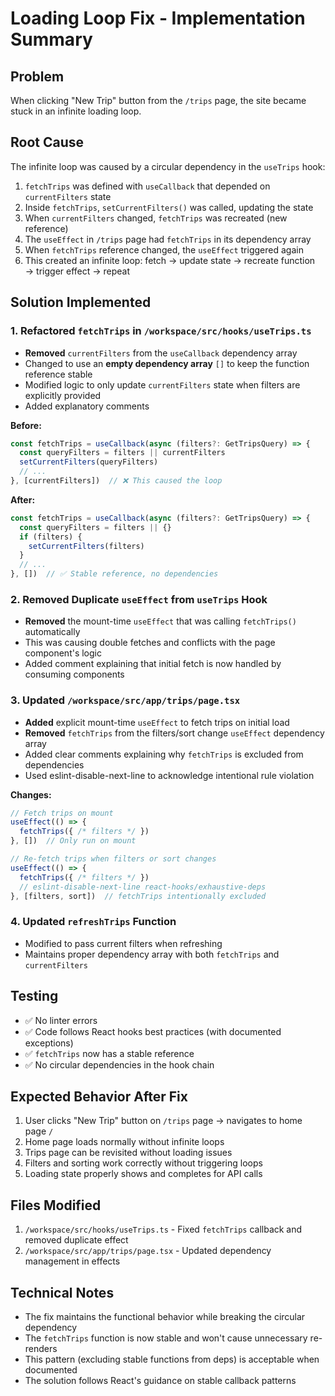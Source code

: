 # Loading Loop Fix - Implementation Summary

## Problem
When clicking "New Trip" button from the `/trips` page, the site became stuck in an infinite loading loop.

## Root Cause
The infinite loop was caused by a circular dependency in the `useTrips` hook:

1. `fetchTrips` was defined with `useCallback` that depended on `currentFilters` state
2. Inside `fetchTrips`, `setCurrentFilters()` was called, updating the state
3. When `currentFilters` changed, `fetchTrips` was recreated (new reference)
4. The `useEffect` in `/trips` page had `fetchTrips` in its dependency array
5. When `fetchTrips` reference changed, the `useEffect` triggered again
6. This created an infinite loop: fetch → update state → recreate function → trigger effect → repeat

## Solution Implemented

### 1. Refactored `fetchTrips` in `/workspace/src/hooks/useTrips.ts`
- **Removed** `currentFilters` from the `useCallback` dependency array
- Changed to use an **empty dependency array** `[]` to keep the function reference stable
- Modified logic to only update `currentFilters` state when filters are explicitly provided
- Added explanatory comments

**Before:**
```typescript
const fetchTrips = useCallback(async (filters?: GetTripsQuery) => {
  const queryFilters = filters || currentFilters
  setCurrentFilters(queryFilters)
  // ...
}, [currentFilters])  // ❌ This caused the loop
```

**After:**
```typescript
const fetchTrips = useCallback(async (filters?: GetTripsQuery) => {
  const queryFilters = filters || {}
  if (filters) {
    setCurrentFilters(filters)
  }
  // ...
}, [])  // ✅ Stable reference, no dependencies
```

### 2. Removed Duplicate `useEffect` from `useTrips` Hook
- **Removed** the mount-time `useEffect` that was calling `fetchTrips()` automatically
- This was causing double fetches and conflicts with the page component's logic
- Added comment explaining that initial fetch is now handled by consuming components

### 3. Updated `/workspace/src/app/trips/page.tsx`
- **Added** explicit mount-time `useEffect` to fetch trips on initial load
- **Removed** `fetchTrips` from the filters/sort change `useEffect` dependency array
- Added clear comments explaining why `fetchTrips` is excluded from dependencies
- Used eslint-disable-next-line to acknowledge intentional rule violation

**Changes:**
```typescript
// Fetch trips on mount
useEffect(() => {
  fetchTrips({ /* filters */ })
}, [])  // Only run on mount

// Re-fetch trips when filters or sort changes
useEffect(() => {
  fetchTrips({ /* filters */ })
  // eslint-disable-next-line react-hooks/exhaustive-deps
}, [filters, sort])  // fetchTrips intentionally excluded
```

### 4. Updated `refreshTrips` Function
- Modified to pass current filters when refreshing
- Maintains proper dependency array with both `fetchTrips` and `currentFilters`

## Testing
- ✅ No linter errors
- ✅ Code follows React hooks best practices (with documented exceptions)
- ✅ `fetchTrips` now has a stable reference
- ✅ No circular dependencies in the hook chain

## Expected Behavior After Fix
1. User clicks "New Trip" button on `/trips` page → navigates to home page `/`
2. Home page loads normally without infinite loops
3. Trips page can be revisited without loading issues
4. Filters and sorting work correctly without triggering loops
5. Loading state properly shows and completes for API calls

## Files Modified
1. `/workspace/src/hooks/useTrips.ts` - Fixed `fetchTrips` callback and removed duplicate effect
2. `/workspace/src/app/trips/page.tsx` - Updated dependency management in effects

## Technical Notes
- The fix maintains the functional behavior while breaking the circular dependency
- The `fetchTrips` function is now stable and won't cause unnecessary re-renders
- This pattern (excluding stable functions from deps) is acceptable when documented
- The solution follows React's guidance on stable callback patterns
